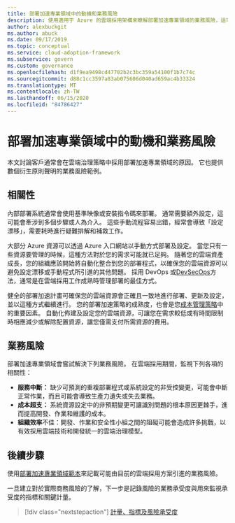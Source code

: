 ```yaml
---
title: 部署加速專業領域中的動機和業務風險
description: 使用適用于 Azure 的雲端採用架構來瞭解部署加速專業領域的業務風險，這可用於治理策略。
author: alexbuckgit
ms.author: abuck
ms.date: 09/17/2019
ms.topic: conceptual
ms.service: cloud-adoption-framework
ms.subservice: govern
ms.custom: governance
ms.openlocfilehash: d1f9ea9498cd47702b2c3bc359a54100f1b7c74c
ms.sourcegitcommit: d88c1cc3597a83ab075606d040ad659ac4b33324
ms.translationtype: MT
ms.contentlocale: zh-TW
ms.lasthandoff: 06/15/2020
ms.locfileid: "84786427"
---
```

# <a name="motivations-and-business-risks-in-the-deployment-acceleration-discipline"></a>部署加速專業領域中的動機和業務風險

本文討論客戶通常會在雲端治理策略中採用部署加速專業領域的原因。 它也提供數個衍生原則聲明的業務風險範例。

## <a name="relevance"></a>相關性

內部部署系統通常會使用基準映像或安裝指令碼來部署。 通常需要額外設定，這可能會牽涉到多個步驟或人為介入。 這些手動流程容易出錯，經常會導致「設定漂移」，需要耗時進行疑難排解和補救工作。

大部分 Azure 資源可以透過 Azure 入口網站以手動方式部署及設定。 當您只有一些資源要管理的時候，這種方法對於您的需求可能就已足夠。 隨著您的雲端資產成長，您的組織應該開始將自動化整合到您的部署程式，以確保您的雲端資源可以避免設定漂移或手動程式所引進的其他問題。 採用 DevOps 或[DevSecOps](https://www.microsoft.com/devsecops)方法，通常是在雲端採用工作成熟時管理部署的最佳方式。

健全的部署加速計畫可確保您的雲端資源會正確且一致地進行部署、更新及設定，並以這種方式繼續進行。 您的部署加速策略的成熟度，也會是您[成本管理策略](../cost-management/index.md)中的重要因素。 自動化佈建及設定您的雲端資源，可讓您在需求較低或有時間限制時相應減少或解除配置資源，讓您僅需支付所需資源的費用。

## <a name="business-risk"></a>業務風險

部署加速專業領域會嘗試解決下列業務風險。 在雲端採用期間，監視下列各項的相關性：

- **服務中斷：** 缺少可預測的重複部署程式或系統設定的非受控變更，可能會中斷正常作業，而且可能會導致生產力遺失或失去業務。
- **成本超支：** 系統資源設定中的非預期變更可讓識別問題的根本原因更棘手，進而提高開發、作業和維護的成本。
- **組織效率**不佳：開發、作業和安全性小組之間的阻礙可能會造成許多挑戰，以有效採用雲端技術和開發統一的雲端治理模型。

## <a name="next-steps"></a>後續步驟

使用[部署加速專業領域範本](./template.md)來記載可能由目前的雲端採用方案引進的業務風險。

一旦建立對於實際商務風險的了解，下一步是記錄風險的業務承受度與用來監視承受度的指標和關鍵計量。

> [!div class="nextstepaction"]
> [計量、指標及風險承受度](./metrics-tolerance.md)
